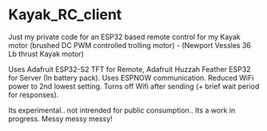 # Kayak_RC_client

Just my private code for an ESP32 based remote control for my Kayak motor (brushed DC PWM controlled trolling motor) - 
(Newport Vessles 36 Lb thrust Kayak motor)

Uses Adafruit ESP32-S2 TFT for Remote, Adafruit Huzzah Feather ESP32 for Server 
(In battery pack). Uses ESPNOW communication. Reduced WiFi power to 2nd lowest setting. Turns off Wifi after sending 
(+ brief wait period for responses).

Its experimental.. not intrended for public consumption.. Its a work in progress. Messy messy messy!
